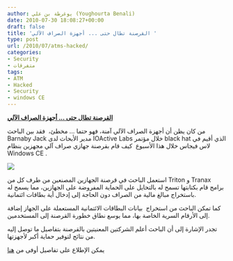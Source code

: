 ```yaml
---
author: يوغرطة بن علي (Youghourta Benali)
date: 2010-07-30 18:08:27+00:00
draft: false
title: 'القرصنة تطال حتى ... أجهزة الصراف الآلي '
type: post
url: /2010/07/atms-hacked/
categories:
- Security
- متفرقات
tags:
- ATM
- Hacked
- Security
- windows CE
---
```





**[القرصنة تطال حتى ... أجهزة الصراف الآلي]( http://www.it-scoop.com/2010/07/atms-hacked/)**




من كان يظن أن أجهزة الصراف الآلي آمنة، فهو حتما ... مخطئ،  فقد بين الباحث   Barnaby Jack مدير الأبحاث لدى IOActive Labs خلال مؤتمر black hat الذي أقيم في لاس فيجاس خلال هذا الأسبوع  كيف قام بقرصنة جهازي صراف آلي مجهزين بنظام Windows CE .




[![](http://www.wired.com/images_blogs/threatlevel/2010/07/atm_cash.jpg )
]( http://www.it-scoop.com/2010/07/atms-hacked/)




استعمل الباحث في قرصنة الجهازين المصنعين من طرف كل من Triton و Tranax برامج قام بكتابتها تسمح له بالتحايل على الحماية المفروضة على الجهازين، مما يسمح له باستخراج مبالغ مالية من الصراف دون الحاجة إلى إدخال أية بطاقات ائتمانية.




كما تمكن الباحث من استخراج  بيانات البطاقات الائتمانية المستعملة على الجهاز إضافة إلى الأرقام السرية الخاصة بها، مما يوسع نطاق خطورة القرصنة إلى المستخدمين.




تجدر الإشارة إلى أن الباحث أعلم الشركتين المعنيتين بالقرصنة بتفاصيل ما توصل إليه من نتائج لتوفير حماية أكبر لأجهزتها.




يمكن الإطلاع على تفاصيل أوفى من [هنا](http://www.wired.com/threatlevel/2010/07/atms-jackpotted/)



